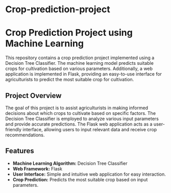 # Crop-prediction-project
# Crop Prediction Project using Machine Learning

This repository contains a crop prediction project implemented using a Decision Tree Classifier. The machine learning model predicts suitable crops for cultivation based on various parameters. Additionally, a web application is implemented in Flask, providing an easy-to-use interface for agriculturists to predict the most suitable crop for cultivation.

## Project Overview

The goal of this project is to assist agriculturists in making informed decisions about which crops to cultivate based on specific factors. The Decision Tree Classifier is employed to analyze various input parameters and provide accurate predictions. The Flask web application acts as a user-friendly interface, allowing users to input relevant data and receive crop recommendations.

## Features

- **Machine Learning Algorithm:** Decision Tree Classifier
- **Web Framework:** Flask
- **User Interface:** Simple and intuitive web application for easy interaction.
- **Crop Prediction:** Predicts the most suitable crop based on input parameters.


